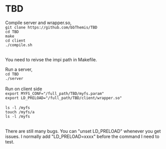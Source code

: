 # TBD

Compile server and wrapper.so, <br>
`git clone https://github.com/bbThemis/TBD`<br>
`cd TBD`<br>
`make`<br>
`cd client`<br>
`./compile.sh`<br>
<br>

You need to reivse the impi path in Makefile.<br>

Run a server, <br>
`cd TBD`<br>
`./server`<br>
<br>
Run on client side<br>
`export MYFS_CONF="/full_path/TBD/myfs.param"`<br>
`export LD_PRELOAD="/full_path/TBD/client/wrapper.so"`<br>
<br>
`ls -l /myfs`<br>
`touch /myfs/a`<br>
`ls -l /myfs`<br>

<br>
There are still many bugs. You can "unset LD_PRELOAD" whenever you get issues. I normally add "LD_PRELOAD=xxxx" before the command I need to test. 


